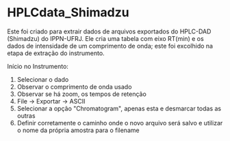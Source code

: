 # HPLCdata_Shimadzu
Este foi criado para extrair dados de arquivos exportados do HPLC-DAD (Shimadzu) do IPPN-UFRJ. 
Ele cria uma tabela com eixo RT(min) e os dados de intensidade de um comprimento de onda; este foi excolhido na etapa de extração do instrumento. 

Início no Instrumento:
1. Selecionar o dado
2. Observar o comprimento de onda usado
3. Observar se há zoom, os tempos de retenção
4. File -> Exportar -> ASCII
5. Selecionar a opção "Chromatogram", apenas esta e desmarcar todas as outras
6. Definir corretamente o caminho onde o novo arquivo será salvo e utilizar o nome da própria amostra para o filename
